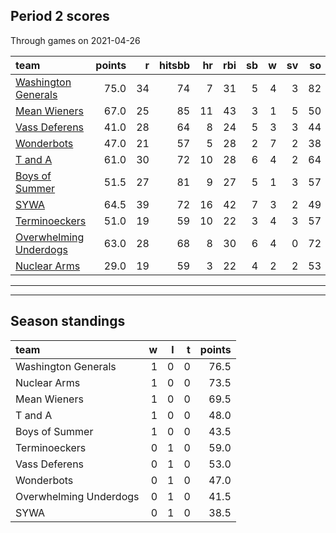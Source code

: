 

## Period 2 scores

Through games on 2021-04-26


|team                                              | points|  r| hitsbb| hr| rbi| sb|  w| sv| so|   era|  whip|
|:-------------------------------------------------|------:|--:|------:|--:|---:|--:|--:|--:|--:|-----:|-----:|
|[Washington Generals](./washingtongenerals)       |   75.0| 34|     74|  7|  31|  5|  4|  3| 82| 2.571| 0.875|
|[Mean Wieners](./meanwieners)                     |   67.0| 25|     85| 11|  43|  3|  1|  5| 50| 2.269| 0.958|
|[Vass Deferens](./vassdeferens)                   |   41.0| 28|     64|  8|  24|  5|  3|  3| 44| 4.436| 1.393|
|[Wonderbots](./wonderbots)                        |   47.0| 21|     57|  5|  28|  2|  7|  2| 38| 2.034| 0.658|
|[T and A](./tanda)                                |   61.0| 30|     72| 10|  28|  6|  4|  2| 64| 4.785| 1.044|
|[Boys of Summer](./boysofsummer)                  |   51.5| 27|     81|  9|  27|  5|  1|  3| 57| 4.312| 1.125|
|[SYWA](./sywa)                                    |   64.5| 39|     72| 16|  42|  7|  3|  2| 49| 4.075| 1.113|
|[Terminoeckers](./terminoeckers)                  |   51.0| 19|     59| 10|  22|  3|  4|  3| 57| 2.298| 0.979|
|[Overwhelming Underdogs](./overwhelmingunderdogs) |   63.0| 28|     68|  8|  30|  6|  4|  0| 72| 3.032| 0.930|
|[Nuclear Arms](./nucleararms)                     |   29.0| 19|     59|  3|  22|  4|  2|  2| 53| 3.589| 1.291|

* * *
* * *

## Season standings


|team                   |  w|  l|  t| points|
|:----------------------|--:|--:|--:|------:|
|Washington Generals    |  1|  0|  0|   76.5|
|Nuclear Arms           |  1|  0|  0|   73.5|
|Mean Wieners           |  1|  0|  0|   69.5|
|T and A                |  1|  0|  0|   48.0|
|Boys of Summer         |  1|  0|  0|   43.5|
|Terminoeckers          |  0|  1|  0|   59.0|
|Vass Deferens          |  0|  1|  0|   53.0|
|Wonderbots             |  0|  1|  0|   47.0|
|Overwhelming Underdogs |  0|  1|  0|   41.5|
|SYWA                   |  0|  1|  0|   38.5|


